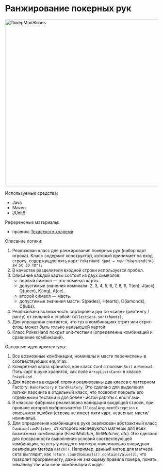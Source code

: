 # Ранжирование покерных рук

<img src="https://kartinkof.club/uploads/posts/2022-03/1648340807_1-kartinkof-club-p-malchishnik-v-vegase-mem-1.jpg" width="550" alt="ПокерМояЖизнь">

Используемые средства:
- Java
- Maven
- JUnit5

Референсные материалы:  
- правила [Техасского холдема](https://en.wikipedia.org/wiki/Texas_hold_%27em)

Описание логики:  
1. Реализован класс для ранжирования покерных рук (набор карт игрока). Класс содержит конструктор,
который принимает на вход строку, содержащую пять карт: `PokerHand hand = new PokerHand("KS 2H 5C JD TD");` 
2. В качестве разделителя входной строки используется пробел.
3. Описание каждой карты состоит из двух символов:  
   - первый символ — это номинал карты.
   - допустимые значения номинала: 2, 3, 4, 5, 6, 7, 8, 9, T(en), J(ack), Q(ueen), K(ing), A(ce).
   - второй символ — масть. 
   - допустимые значения масти: S(pades), H(earts), D(iamonds), C(lubs).
4. Реализована возможность сортировки рук по «силе» (рейтингу / рангу) от сильной к
   слабой: `Collections.sort(hands);`
5. Для упрощения считается, что туз в комбинациях стрит или стрит-флэш может быть только
   наивысшей картой.
6. Класс PokerHand покрыт unit-тестами (определение комбинаций и сравнение комбинаций).

Основные идеи архитектуры:
1. Все возможные комбинации, номиналы и масти перечислены в соотвествующих enum'ах.
2. Конкретная карта хранится, как класс `Card` с полями `Suit` и `Nominal`. Пять карт в руке хранится, как поле
`ArrayList<Card>` в классе `PokerHand`.
3. Для парсинга входной строки реализованы два класса с паттерном Factory: `HandFactory` и `CardFactory`.
Это сделано для выделения логики парсинга в отдельный класс, что позволит покрыть его отдельными тестами
и для более чистой работы с enum'ами.
4. В классах-фабриках реализована валидация входящей строки, при провале которой выбрасывается
`IllegalArgumentException` с описанием ошибки (строка не имеет пяти карт, неверные масти/номиналы).
5. Для определения комбинации в руке реализован абстрактный класс `CombinationMatcher`, от которого наследуются
матчеры для всех возможных комбинаций (*FlushMatcher, SetMatcher, etc*). Это сделано для прозрачности
выполнения условий соотвествующей комбинации, то есть у каждого матчера максимально очевидная реализация
метода `match()`. Например, данный метод для матчера сета выглядит, как `return countNominals().containsValue(3)`,
что позволит программисту, даже не знающему правила покера, понять механику той или иной комбинации в коде.